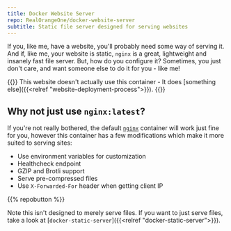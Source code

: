 ```yaml
---
title: Docker Website Server
repo: RealOrangeOne/docker-website-server
subtitle: Static file server designed for serving websites
---
```


If you, like me, have a website, you'll probably need some way of serving it. And if, like me, your website is static, `nginx` is a great, lightweight and insanely fast file server. But, how do you configure it? Sometimes, you just don't care, and want someone else to do it for you - like me!

{{<block irony >}}
This website doesn't actually use this container - It does [something else]({{<relref "website-deployment-process">}}).
{{</block>}}

## Why not just use `nginx:latest`?

If you're not really bothered, the default [`nginx`](https://hub.docker.com/_/nginx) container will work just fine for you, however this container has a few modifications which make it more suited to serving sites:

- Use environment variables for customization
- Healthcheck endpoint
- GZIP and Brotli support
- Serve pre-compressed files
- Use `X-Forwarded-For` header when getting client IP

{{% repobutton %}}

Note this isn't designed to merely serve files. If you want to just serve files, take a look at  [`docker-static-server`]({{<relref "docker-static-server">}}).
